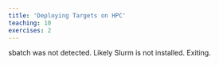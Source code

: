 ```yaml
---
title: 'Deploying Targets on HPC'
teaching: 10
exercises: 2
---
```



sbatch was not detected. Likely Slurm is not installed. Exiting.

































